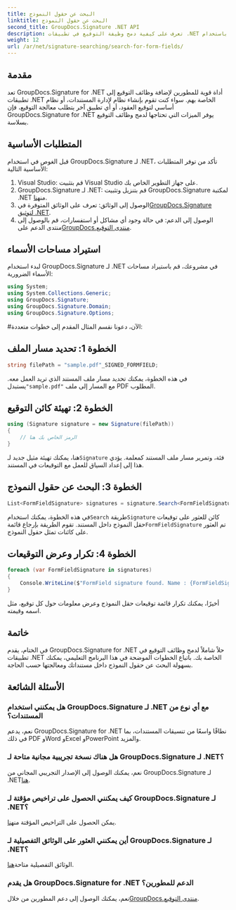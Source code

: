 ```yaml
---
title: البحث عن حقول النموذج
linktitle: البحث عن حقول النموذج
second_title: GroupDocs.Signature .NET API
description: تعرف على كيفية دمج وظيفة التوقيع في تطبيقات .NET الخاصة بك باستخدام GroupDocs.Signature لـ .NET. اتبع خطواتنا خطوة بخطوة لإدارة المستندات بسلاسة.
weight: 12
url: /ar/net/signature-searching/search-for-form-fields/
---
```

## مقدمة
تعد GroupDocs.Signature for .NET أداة قوية للمطورين لإضافة وظائف التوقيع إلى تطبيقات .NET الخاصة بهم. سواء كنت تقوم بإنشاء نظام لإدارة المستندات، أو نظام أساسي لتوقيع العقود، أو أي تطبيق آخر يتطلب معالجة التوقيع، فإن GroupDocs.Signature for .NET يوفر الميزات التي تحتاجها لدمج وظائف التوقيع بسلاسة.
## المتطلبات الأساسية
قبل الغوص في استخدام GroupDocs.Signature لـ .NET، تأكد من توفر المتطلبات الأساسية التالية:
1. Visual Studio: قم بتثبيت Visual Studio على جهاز التطوير الخاص بك.
2.  GroupDocs.Signature لـ .NET: قم بتنزيل وتثبيت GroupDocs.Signature لمكتبة .NET من[هنا](https://releases.groupdocs.com/signature/net/).
3.  الوصول إلى الوثائق: تعرف على الوثائق المتوفرة في[GroupDocs.Signature لتوثيق .NET](https://tutorials.groupdocs.com/signature/net/).
4.  الوصول إلى الدعم: في حالة وجود أي مشاكل أو استفسارات، قم بالوصول إلى منتدى الدعم على[GroupDocs.منتدى التوقيع](https://forum.groupdocs.com/c/signature/13).

## استيراد مساحات الأسماء
لبدء استخدام GroupDocs.Signature لـ .NET في مشروعك، قم باستيراد مساحات الأسماء الضرورية:
```csharp
using System;
using System.Collections.Generic;
using GroupDocs.Signature;
using GroupDocs.Signature.Domain;
using GroupDocs.Signature.Options;
```
#الآن، دعونا نقسم المثال المقدم إلى خطوات متعددة:
## الخطوة 1: تحديد مسار الملف
```csharp
string filePath = "sample.pdf"_SIGNED_FORMFIELD;
```
 في هذه الخطوة، يمكنك تحديد مسار ملف المستند الذي تريد العمل معه. يستبدل`"sample.pdf"` مع المسار إلى ملف PDF المطلوب.
## الخطوة 2: تهيئة كائن التوقيع
```csharp
using (Signature signature = new Signature(filePath))
{
    // الرمز الخاص بك هنا
}
```
 هنا، يمكنك تهيئة مثيل جديد لـ`Signature` فئة، وتمرير مسار ملف المستند كمعلمة. يؤدي هذا إلى إعداد السياق للعمل مع التوقيعات في المستند.
## الخطوة 3: البحث عن حقول النموذج
```csharp
List<FormFieldSignature> signatures = signature.Search<FormFieldSignature>(SignatureType.FormField);
```
 في هذه الخطوة، يمكنك استخدام`Search` طريقة`Signature` كائن للعثور على توقيعات حقل النموذج داخل المستند. تقوم الطريقة بإرجاع قائمة`FormFieldSignature` تم العثور على كائنات تمثل حقول النموذج.
## الخطوة 4: تكرار وعرض التوقيعات
```csharp
foreach (var FormFieldSignature in signatures)
{
    Console.WriteLine($"FormField signature found. Name : {FormFieldSignature.Name}. Value: {FormFieldSignature.Value}");
}
```
أخيرًا، يمكنك تكرار قائمة توقيعات حقل النموذج وعرض معلومات حول كل توقيع، مثل اسمه وقيمته.

## خاتمة
في الختام، يقدم GroupDocs.Signature for .NET حلاً شاملاً لدمج وظائف التوقيع في تطبيقات .NET الخاصة بك. باتباع الخطوات الموضحة في هذا البرنامج التعليمي، يمكنك بسهولة البحث عن حقول النموذج داخل مستنداتك ومعالجتها حسب الحاجة.
## الأسئلة الشائعة
### هل يمكنني استخدام GroupDocs.Signature لـ .NET مع أي نوع من المستندات؟
نعم، يدعم GroupDocs.Signature for .NET نطاقًا واسعًا من تنسيقات المستندات، بما في ذلك PDF وWord وExcel وPowerPoint والمزيد.
### هل هناك نسخة تجريبية مجانية متاحة لـ GroupDocs.Signature لـ .NET؟
 نعم، يمكنك الوصول إلى الإصدار التجريبي المجاني من GroupDocs.Signature لـ .NET[هنا](https://releases.groupdocs.com/).
### كيف يمكنني الحصول على تراخيص مؤقتة لـ GroupDocs.Signature لـ .NET؟
 يمكن الحصول على التراخيص المؤقتة من[هنا](https://purchase.groupdocs.com/temporary-license/).
### أين يمكنني العثور على الوثائق التفصيلية لـ GroupDocs.Signature لـ .NET؟
 الوثائق التفصيلية متاحة[هنا](https://tutorials.groupdocs.com/signature/net/).
### هل يقدم GroupDocs.Signature for .NET الدعم للمطورين؟
 نعم، يمكنك الوصول إلى دعم المطورين من خلال[GroupDocs.منتدى التوقيع](https://forum.groupdocs.com/c/signature/13).